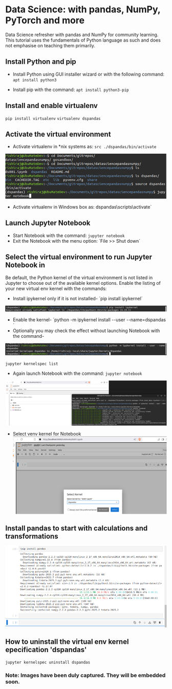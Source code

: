 # Data Science: with pandas, NumPy, PyTorch and more
Data Science refresher with pandas and NumPy for community learning.
This tutorial uses the fundamentals of Python language as such and does not emphasise on teaching them primarily.

## Install Python and pip
- Install Python using GUI installer wizard or with the following command:
`apt install python3`

- Install pip with the command:
`apt install python3-pip`

## Install and enable virtualenv
`pip install virtualenv`
`virtualenv dspandas`

## Activate the virtual environment
- Activate virtualenv in *nix systems as:
`src ./dspandas/bin/activate`

![Activate venv](./assets/img/20250403/Screenshot%20at%202025-04-03%2016-38-26.png)

- Activate virtualenv in Windows box as:
dspandas\scripts\activate`

## Launch Jupyter Notebook
- Start Notebook with the command:
`jupyter notebook`
- Exit the Notebook with the menu option:
´File >> Shut down´

## Select the virtual environment to run Jupyter Notebook in
Be default, the Python kernel of the virtual environment is not listed in Jupyter to choose out of the available kernel options. Enable the listing of your new virtual env kernel with the commands:
- Install ipykernel only if it is not installed-
´pip install ipykernel´

![pip install ipykernel](./assets/img/20250403/Screenshot%20at%202025-04-03%2016-43-34.png)

- Enable the kernel-
´python -m ipykernel install --user --name=dspandas´
- Optionally you may check the effect without launching Notebook with the command-

![python -m ipykernel install --user --name=dspandas](./assets/img/20250403/Screenshot%20at%202025-04-03%2016-50-16.png)

`jupyter kernelspec list`
- Again launch Notebook with the command:
`jupyter notebook`

![Start Jupyter Notebook](./assets/img/20250403/Screenshot%20at%202025-04-03%2016-58-15.png)

- Select venv kernel for Notebook
![Select venv kernel](./assets/img/20250403/Screenshot%20at%202025-04-03%2016-59-01.png)

## Install pandas to start with calculations and transformations
![Install pandas](./assets/img/20250403/Screenshot%20at%202025-04-03%2017-10-23.png)

## How to uninstall the virtual env kernel epecification 'dspandas'
`jupyter kernelspec uninstall dspandas`

### Note: Images have been duly captured. They will be embedded soon.
